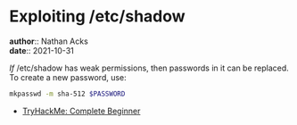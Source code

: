 # Exploiting /etc/shadow

**author**:: Nathan Acks  
**date**:: 2021-10-31

*If* /etc/shadow has weak permissions, then passwords in it can be replaced. To create a new password, use:

```bash
mkpasswd -m sha-512 $PASSWORD
```

* [TryHackMe: Complete Beginner](tryhackme-complete-beginner.md)
